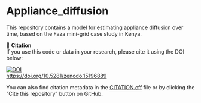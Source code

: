 # Appliance_diffusion

This repository contains a model for estimating appliance diffusion over time, based on the Faza mini-grid case study in Kenya.

📄 **Citation**  
If you use this code or data in your research, please cite it using the DOI below:

[![DOI](https://zenodo.org/badge/DOI/10.5281/zenodo.15196889.svg)](https://doi.org/10.5281/zenodo.15196889)  
https://doi.org/10.5281/zenodo.15196889

You can also find citation metadata in the [CITATION.cff](./CITATION.cff) file or by clicking the “Cite this repository” button on GitHub.
